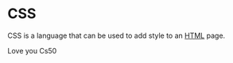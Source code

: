 # CSS

CSS is a language that can be used to add style to an [HTML](/wiki/HTML) page.

Love you Cs50